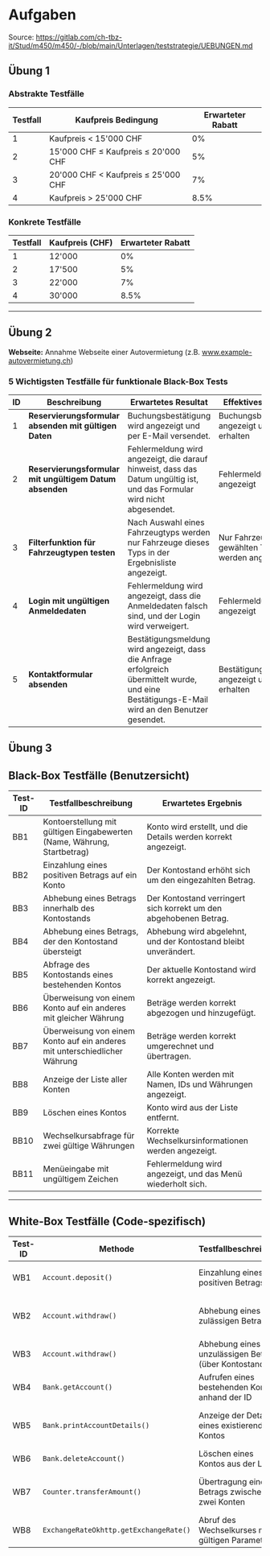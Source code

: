 # Aufgaben
Source: https://gitlab.com/ch-tbz-it/Stud/m450/m450/-/blob/main/Unterlagen/teststrategie/UEBUNGEN.md <br>

## Übung 1


### Abstrakte Testfälle

| Testfall | Kaufpreis Bedingung   | Erwarteter Rabatt |
|----------|-----------------------|--------------------|
| 1        | Kaufpreis < 15'000 CHF | 0%                 |
| 2        | 15'000 CHF ≤ Kaufpreis ≤ 20'000 CHF | 5%                 |
| 3        | 20'000 CHF < Kaufpreis ≤ 25'000 CHF | 7%                 |
| 4        | Kaufpreis > 25'000 CHF | 8.5%               |

### Konkrete Testfälle

| Testfall | Kaufpreis (CHF) | Erwarteter Rabatt |
|----------|-----------------|--------------------|
| 1        | 12'000          | 0%                 |
| 2        | 17'500          | 5%                 |
| 3        | 22'000          | 7%                 |
| 4        | 30'000          | 8.5%               |

---

## Übung 2

**Webseite:** Annahme Webseite einer Autovermietung (z.B. www.example-autovermietung.ch)

### 5 Wichtigsten Testfälle für funktionale Black-Box Tests

| ID | Beschreibung                                               | Erwartetes Resultat                                                                                                                                | Effektives Resultat              | Status    | Mögliche Ursache                                        |
|----|----------------------------------------------------------|---------------------------------------------------------------------------------------------------------------------------------------------------|----------------------------------|-----------|---------------------------------------------------------|
| 1  | **Reservierungsformular absenden mit gültigen Daten**   | Buchungsbestätigung wird angezeigt und per E-Mail versendet.                                                                                       | Buchungsbestätigung angezeigt und E-Mail erhalten | Erfolgreich | -                                                       |
| 2  | **Reservierungsformular mit ungültigem Datum absenden** | Fehlermeldung wird angezeigt, die darauf hinweist, dass das Datum ungültig ist, und das Formular wird nicht abgesendet.                          | Fehlermeldung wird angezeigt    | Erfolgreich | Validierung der Datumsangaben fehlerhaft                 |
| 3  | **Filterfunktion für Fahrzeugtypen testen**             | Nach Auswahl eines Fahrzeugtyps werden nur Fahrzeuge dieses Typs in der Ergebnisliste angezeigt.                                                 | Nur Fahrzeuge des gewählten Typs werden angezeigt | Erfolgreich | -                                                       |
| 4  | **Login mit ungültigen Anmeldedaten**                     | Fehlermeldung wird angezeigt, dass die Anmeldedaten falsch sind, und der Login wird verweigert.                                                    | Fehlermeldung wird angezeigt    | Erfolgreich | Authentifizierungsmechanismus fehlerhaft                |
| 5  | **Kontaktformular absenden**                            | Bestätigungsmeldung wird angezeigt, dass die Anfrage erfolgreich übermittelt wurde, und eine Bestätigungs-E-Mail wird an den Benutzer gesendet. | Bestätigungsmeldung angezeigt und E-Mail erhalten | Erfolgreich | -                                                       |

## Übung 3

## Black-Box Testfälle (Benutzersicht)

| **Test-ID** | **Testfallbeschreibung**                                                       | **Erwartetes Ergebnis**                                  |
|-------------|---------------------------------------------------------------------------------|---------------------------------------------------------|
| BB1         | Kontoerstellung mit gültigen Eingabewerten (Name, Währung, Startbetrag)         | Konto wird erstellt, und die Details werden korrekt angezeigt. |
| BB2         | Einzahlung eines positiven Betrags auf ein Konto                                | Der Kontostand erhöht sich um den eingezahlten Betrag.   |
| BB3         | Abhebung eines Betrags innerhalb des Kontostands                                | Der Kontostand verringert sich korrekt um den abgehobenen Betrag. |
| BB4         | Abhebung eines Betrags, der den Kontostand übersteigt                           | Abhebung wird abgelehnt, und der Kontostand bleibt unverändert. |
| BB5         | Abfrage des Kontostands eines bestehenden Kontos                                | Der aktuelle Kontostand wird korrekt angezeigt.         |
| BB6         | Überweisung von einem Konto auf ein anderes mit gleicher Währung               | Beträge werden korrekt abgezogen und hinzugefügt.       |
| BB7         | Überweisung von einem Konto auf ein anderes mit unterschiedlicher Währung       | Beträge werden korrekt umgerechnet und übertragen.      |
| BB8         | Anzeige der Liste aller Konten                                                 | Alle Konten werden mit Namen, IDs und Währungen angezeigt. |
| BB9         | Löschen eines Kontos                                                           | Konto wird aus der Liste entfernt.                      |
| BB10        | Wechselkursabfrage für zwei gültige Währungen                                   | Korrekte Wechselkursinformationen werden angezeigt.     |
| BB11        | Menüeingabe mit ungültigem Zeichen                                             | Fehlermeldung wird angezeigt, und das Menü wiederholt sich. |

---

## White-Box Testfälle (Code-spezifisch)

| **Test-ID** | **Methode**                     | **Testfallbeschreibung**                                               | **Erwartetes Ergebnis**                                  |
|-------------|---------------------------------|-------------------------------------------------------------------------|---------------------------------------------------------|
| WB1         | `Account.deposit()`             | Einzahlung eines positiven Betrags                                     | Betrag wird korrekt zum Kontostand hinzugefügt.         |
| WB2         | `Account.withdraw()`            | Abhebung eines zulässigen Betrags                                      | Betrag wird abgezogen, Rückgabewert ist `true`.         |
| WB3         | `Account.withdraw()`            | Abhebung eines unzulässigen Betrags (über Kontostand)                  | Rückgabewert ist `false`, Kontostand bleibt unverändert. |
| WB4         | `Bank.getAccount()`             | Aufrufen eines bestehenden Kontos anhand der ID                        | Korrektes Konto wird zurückgegeben.                    |
| WB5         | `Bank.printAccountDetails()`    | Anzeige der Details eines existierenden Kontos                         | Alle Kontoinformationen werden korrekt ausgegeben.      |
| WB6         | `Bank.deleteAccount()`          | Löschen eines Kontos aus der Liste                                     | Konto wird aus der Liste entfernt.                     |
| WB7         | `Counter.transferAmount()`      | Übertragung eines Betrags zwischen zwei Konten                         | Beträge werden korrekt angepasst, Währungen konvertiert. |
| WB8         | `ExchangeRateOkhttp.getExchangeRate()` | Abruf des Wechselkurses mit gültigen Parametern                       | Rückgabewert enthält korrekten Wechselkurs.             |
